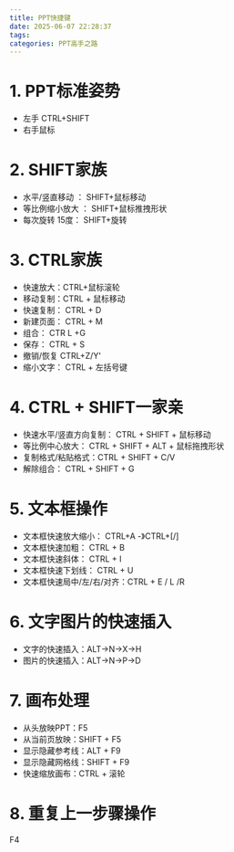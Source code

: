 ```yaml
---
title: PPT快捷键
date: 2025-06-07 22:28:37
tags:
categories: PPT高手之路
---
```


# 1. PPT标准姿势

- 左手 CTRL+SHIFT
- 右手鼠标

# 2. SHIFT家族

- 水平/竖直移动 ： SHIFT+鼠标移动
- 等比例缩小放大 ： SHIFT+鼠标推拽形状
- 每次旋转 15度： SHIFT+旋转

# 3. CTRL家族

- 快速放大：CTRL+鼠标滚轮
- 移动复制：CTRL + 鼠标移动
- 快速复制： CTRL + D
- 新建页面： CTRL + M
- 组合： CTR L +G
- 保存： CTRL + S
- 撤销/恢复 CTRL+Z/Y'
- 缩小文字： CTRL + 左括号键

# 4. CTRL + SHIFT一家亲

- 快速水平/竖直方向复制： CTRL + SHIFT + 鼠标移动
- 等比例中心放大： CTRL + SHIFT +  ALT + 鼠标拖拽形状
- 复制格式/粘贴格式：CTRL + SHIFT + C/V
- 解除组合： CTRL + SHIFT + G

# 5. 文本框操作

- 文本框快速放大缩小： CTRL+A -》CTRL+[/]
- 文本框快速加粗： CTRL + B
- 文本框快速斜体： CTRL + I
- 文本框快速下划线： CTRL + U
- 文本框快速局中/左/右/对齐：CTRL + E / L /R

# 6. 文字图片的快速插入

- 文字的快速插入：ALT->N->X->H
- 图片的快速插入：ALT->N->P->D

# 7. 画布处理

- 从头放映PPT：F5
- 从当前页放映：SHIFT + F5
- 显示隐藏参考线：ALT + F9
- 显示隐藏网格线：SHIFT + F9
- 快速缩放画布：CTRL + 滚轮

# 8. 重复上一步骤操作

F4

